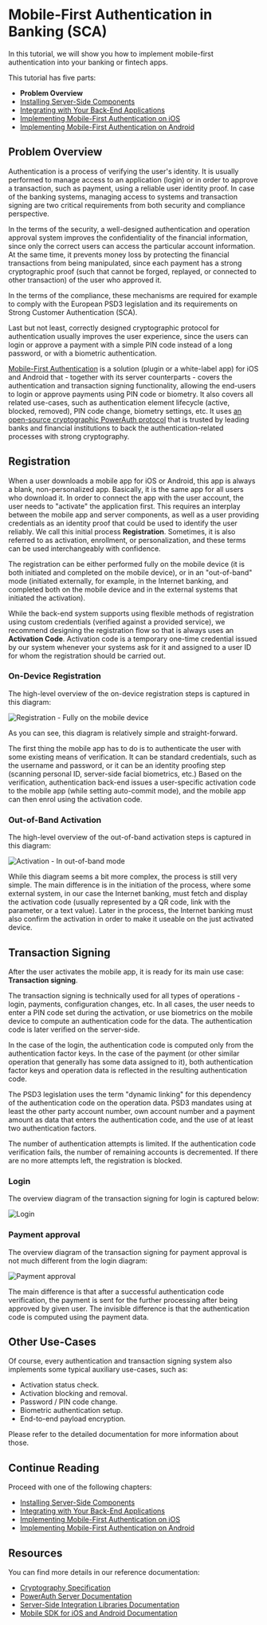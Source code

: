 # Mobile-First Authentication in Banking (SCA)

<!-- AUTHOR joshis_tweets 2023-12-29T00:00:00Z -->
<!-- SIDEBAR _Sidebar.md sticky -->
<!-- TEMPLATE tutorial -->
<!-- COVER_IMAGE cover.jpg -->

In this tutorial, we will show you how to implement mobile-first authentication into your banking or fintech apps.

This tutorial has five parts:

- **Problem Overview**
- [Installing Server-Side Components](Server-Side-Tutorial-Deployment.md)
- [Integrating with Your Back-End Applications](Server-Side-Tutorial-Integration.md)
- [Implementing Mobile-First Authentication on iOS](iOS-Tutorial.md)
- [Implementing Mobile-First Authentication on Android](Android-Tutorial.md)

## Problem Overview

Authentication is a process of verifying the user's identity. It is usually performed to manage access to an application (login) or in order to approve a transaction, such as payment, using a reliable user identity proof. In case of the banking systems, managing access to systems and transaction signing are two critical requirements from both security and compliance perspective.

In the terms of the security, a well-designed authentication and operation approval system improves the confidentiality of the financial information, since only the correct users can access the particular account information. At the same time, it prevents money loss by protecting the financial transactions from being manipulated, since each payment has a strong cryptographic proof (such that cannot be forged, replayed, or connected to other transaction) of the user who approved it.

In the terms of the compliance, these mechanisms are required for example to comply with the European PSD3 legislation and its requirements on Strong Customer Authentication (SCA).

Last but not least, correctly designed cryptographic protocol for authentication usually improves the user experience, since the users can login or approve a payment with a simple PIN code instead of a long password, or with a biometric authentication.

[Mobile-First Authentication](https://www.wultra.com/products/mobile-first-authentication) is a solution (plugin or a white-label app) for iOS and Android that - together with its server counterparts - covers the authentication and transaction signing functionality, allowing the end-users to login or approve payments using PIN code or biometry. It also covers all related use-cases, such as authentication element lifecycle (active, blocked, removed), PIN code change, biometry settings, etc. It uses [an open-source cryptographic PowerAuth protocol](/components/powerauth-crypto) that is trusted by leading banks and financial institutions to back the authentication-related processes with strong cryptography.


## Registration

When a user downloads a mobile app for iOS or Android, this app is always a blank, non-personalized app. Basically, it is the same app for all users who download it. In order to connect the app with the user account, the user needs to "activate" the application first. This requires an interplay between the mobile app and server components, as well as a user providing credentials as an identity proof that could be used to identify the user reliably. We call this initial process **Registration**. Sometimes, it is also referred to as activation, enrollment, or personalization, and these terms can be used interchangeably with confidence.

The registration can be either performed fully on the mobile device (it is both initiated and completed on the mobile device), or in an "out-of-band" mode (initiated externally, for example, in the Internet banking, and completed both on the mobile device and in the external systems that initiated the activation).

While the back-end system supports using flexible methods of registration using custom credentials (verified against a provided service), we recommend designing the registration flow so that is always uses an **Activation Code**. Activation code is a temporary one-time credential issued by our system whenever your systems ask for it and assigned to a user ID for whom the registration should be carried out.

### On-Device Registration

The high-level overview of the on-device registration steps is captured in this diagram:

![ Registration - Fully on the mobile device ](./01a.png)

As you can see, this diagram is relatively simple and straight-forward.

The first thing the mobile app has to do is to authenticate the user with some existing means of verification. It can be standard credentials, such as the username and password, or it can be an identity proofing step (scanning personal ID, server-side facial biometrics, etc.) Based on the verification, authentication back-end issues a user-specific activation code to the mobile app (while setting auto-commit mode), and the mobile app can then enrol using the activation code.

### Out-of-Band Activation

The high-level overview of the out-of-band activation steps is captured in this diagram:

![ Activation - In out-of-band mode ](./01b.png)

While this diagram seems a bit more complex, the process is still very simple. The main difference is in the initiation of the process, where some external system, in our case the Internet banking, must fetch and display the activation code (usually represented by a QR code, link with the parameter, or a text value). Later in the process, the Internet banking must also confirm the activation in order to make it useable on the just activated device.

## Transaction Signing

After the user activates the mobile app, it is ready for its main use case: **Transaction signing**.

The transaction signing is technically used for all types of operations - login, payments, configuration changes, etc. In all cases, the user needs to enter a PIN code set during the activation, or use biometrics on the mobile device to compute an authentication code for the data. The authentication code is later verified on the server-side.

In the case of the login, the authentication code is computed only from the authentication factor keys. In the case of the payment (or other similar operation that generally has some data assigned to it), both authentication factor keys and operation data is reflected in the resulting authentication code.

<!-- begin box info -->
The PSD3 legislation uses the term "dynamic linking" for this dependency of the authentication code on the operation data. PSD3 mandates using at least the other party account number, own account number and a payment amount as data that enters the authentication code, and the use of at least two authentication factors.
<!-- end -->

The number of authentication attempts is limited. If the authentication code verification fails, the number of remaining accounts is decremented. If there are no more attempts left, the registration is blocked.

### Login

The overview diagram of the transaction signing for login is captured below:

![ Login ](./02a.png)

### Payment approval

The overview diagram of the transaction signing for payment approval is not much different from the login diagram:

![ Payment approval ](./02b.png)

The main difference is that after a successful authentication code verification, the payment is sent for the further processing after being approved by given user. The invisible difference is that the authentication code is computed using the payment data.

## Other Use-Cases

Of course, every authentication and transaction signing system also implements some typical auxiliary use-cases, such as:

- Activation status check.
- Activation blocking and removal.
- Password / PIN code change.
- Biometric authentication setup.
- End-to-end payload encryption.

Please refer to the detailed documentation for more information about those.

## Continue Reading

Proceed with one of the following chapters:

- [Installing Server-Side Components](Server-Side-Tutorial-Deployment.md)
- [Integrating with Your Back-End Applications](Server-Side-Tutorial-Integration.md)
- [Implementing Mobile-First Authentication on iOS](iOS-Tutorial.md)
- [Implementing Mobile-First Authentication on Android](Android-Tutorial.md)

## Resources

You can find more details in our reference documentation:

- [Cryptography Specification](https://github.com/wultra/powerauth-crypto)
- [PowerAuth Server Documentation](https://github.com/wultra/powerauth-server)
- [Server-Side Integration Libraries Documentation](https://github.com/wultra/powerauth-restful-integration)
- [Mobile SDK for iOS and Android Documentation](https://github.com/wultra/powerauth-mobile-sdk)
